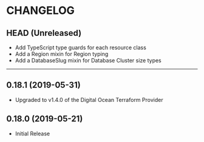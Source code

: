 CHANGELOG
=========

## HEAD (Unreleased)
* Add TypeScript type guards for each resource class
* Add a Region mixin for Region typing
* Add a DatabaseSlug mixin for Database Cluster size types

---

## 0.18.1 (2019-05-31)
* Upgraded to v1.4.0 of the Digital Ocean Terraform Provider

## 0.18.0 (2019-05-21)
* Initial Release

